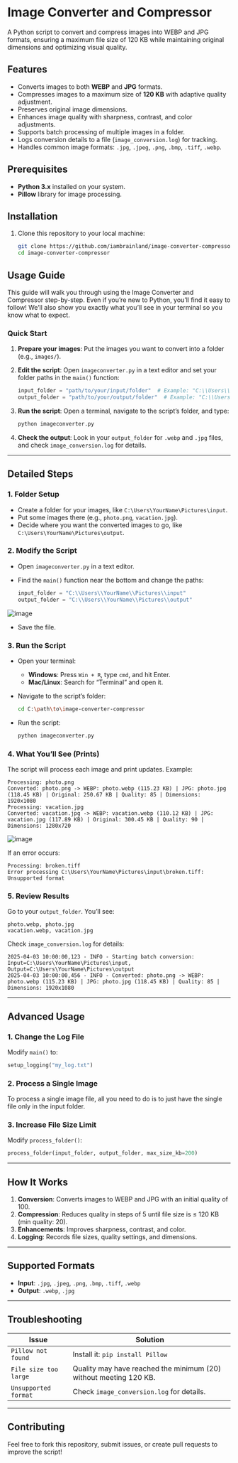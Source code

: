 # Image Converter and Compressor

A Python script to convert and compress images into WEBP and JPG formats, ensuring a maximum file size of 120 KB while maintaining original dimensions and optimizing visual quality.

## Features
- Converts images to both **WEBP** and **JPG** formats.
- Compresses images to a maximum size of **120 KB** with adaptive quality adjustment.
- Preserves original image dimensions.
- Enhances image quality with sharpness, contrast, and color adjustments.
- Supports batch processing of multiple images in a folder.
- Logs conversion details to a file (`image_conversion.log`) for tracking.
- Handles common image formats: `.jpg`, `.jpeg`, `.png`, `.bmp`, `.tiff`, `.webp`.

## Prerequisites
- **Python 3.x** installed on your system.
- **Pillow** library for image processing.

## Installation
1. Clone this repository to your local machine:
   ```bash
   git clone https://github.com/iambrainland/image-converter-compressor.git
   cd image-converter-compressor

## Usage Guide

This guide will walk you through using the Image Converter and Compressor step-by-step. Even if you’re new to Python, you’ll find it easy to follow! We’ll also show you exactly what you’ll see in your terminal so you know what to expect.

### Quick Start

1. **Prepare your images**: Put the images you want to convert into a folder (e.g., `images/`).
2. **Edit the script**: Open `imageconverter.py` in a text editor and set your folder paths in the `main()` function:

    ```python
    input_folder = "path/to/your/input/folder"  # Example: "C:\\Users\\YourName\\Pictures\\input"
    output_folder = "path/to/your/output/folder"  # Example: "C:\\Users\\YourName\\Pictures\\output"
    ```
3. **Run the script**: Open a terminal, navigate to the script’s folder, and type:

    ```bash
    python imageconverter.py
    ```
4. **Check the output**: Look in your `output_folder` for `.webp` and `.jpg` files, and check `image_conversion.log` for details.

---

## Detailed Steps

### 1. Folder Setup

- Create a folder for your images, like `C:\Users\YourName\Pictures\input`.
- Put some images there (e.g., `photo.png`, `vacation.jpg`).
- Decide where you want the converted images to go, like `C:\Users\YourName\Pictures\output`.

### 2. Modify the Script

- Open `imageconverter.py` in a text editor.
- Find the `main()` function near the bottom and change the paths:

    ```python
    input_folder = "C:\\Users\\YourName\\Pictures\\input"
    output_folder = "C:\\Users\\YourName\\Pictures\\output"
    ```
![image](https://github.com/user-attachments/assets/87e25f8f-ad93-4572-85bf-ba2474bfc26c)

- Save the file.

### 3. Run the Script

- Open your terminal:
  - **Windows**: Press `Win + R`, type `cmd`, and hit Enter.
  - **Mac/Linux**: Search for “Terminal” and open it.
- Navigate to the script’s folder:

    ```bash
    cd C:\path\to\image-converter-compressor
    ```
- Run the script:

    ```bash
    python imageconverter.py
    ```

### 4. What You’ll See (Prints)

The script will process each image and print updates. Example:

```
Processing: photo.png
Converted: photo.png -> WEBP: photo.webp (115.23 KB) | JPG: photo.jpg (118.45 KB) | Original: 250.67 KB | Quality: 85 | Dimensions: 1920x1080
Processing: vacation.jpg
Converted: vacation.jpg -> WEBP: vacation.webp (110.12 KB) | JPG: vacation.jpg (117.89 KB) | Original: 300.45 KB | Quality: 90 | Dimensions: 1280x720
```
![image](https://github.com/user-attachments/assets/9899d9ca-df17-4c12-8673-45224265500b)


If an error occurs:

```
Processing: broken.tiff
Error processing C:\Users\YourName\Pictures\input\broken.tiff: Unsupported format
```

### 5. Review Results

Go to your `output_folder`. You’ll see:

```
photo.webp, photo.jpg
vacation.webp, vacation.jpg
```

Check `image_conversion.log` for details:

```
2025-04-03 10:00:00,123 - INFO - Starting batch conversion: Input=C:\Users\YourName\Pictures\input, Output=C:\Users\YourName\Pictures\output
2025-04-03 10:00:00,456 - INFO - Converted: photo.png -> WEBP: photo.webp (115.23 KB) | JPG: photo.jpg (118.45 KB) | Quality: 85 | Dimensions: 1920x1080
```

---

## Advanced Usage

### 1. Change the Log File

Modify `main()` to:

```python
setup_logging("my_log.txt")
```

### 2. Process a Single Image

To process a single image file, all you need to do is to just have the single file only in the input folder.

### 3. Increase File Size Limit

Modify `process_folder()`:

```python
process_folder(input_folder, output_folder, max_size_kb=200)
```

---

## How It Works

1. **Conversion**: Converts images to WEBP and JPG with an initial quality of 100.
2. **Compression**: Reduces quality in steps of 5 until file size is ≤ 120 KB (min quality: 20).
3. **Enhancements**: Improves sharpness, contrast, and color.
4. **Logging**: Records file sizes, quality settings, and dimensions.

---

## Supported Formats

- **Input**: `.jpg`, `.jpeg`, `.png`, `.bmp`, `.tiff`, `.webp`
- **Output**: `.webp`, `.jpg`

---

## Troubleshooting

| Issue | Solution |
|--------|----------|
| `Pillow not found` | Install it: `pip install Pillow` |
| `File size too large` | Quality may have reached the minimum (20) without meeting 120 KB. |
| `Unsupported format` | Check `image_conversion.log` for details. |

---

## Contributing

Feel free to fork this repository, submit issues, or create pull requests to improve the script!


